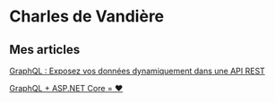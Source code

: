 # Charles de Vandière

## Mes articles

[GraphQL : Exposez vos données dynamiquement dans une API REST](graphql-exposez-vos-donnees-dynamiquement-dans-une-api-rest)

[GraphQL + ASP.NET Core = ❤](graphql-aspnet-core)
